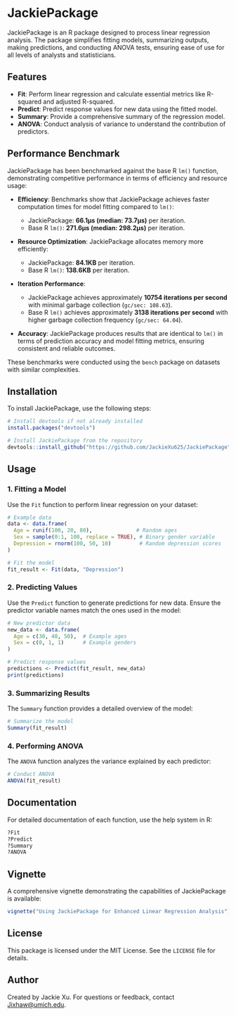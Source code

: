 
# JackiePackage

JackiePackage is an R package designed to process linear regression analysis. The package simplifies fitting models, summarizing outputs, making predictions, and conducting ANOVA tests, ensuring ease of use for all levels of analysts and statisticians.

## Features
- **Fit**: Perform linear regression and calculate essential metrics like R-squared and adjusted R-squared.
- **Predict**: Predict response values for new data using the fitted model.
- **Summary**: Provide a comprehensive summary of the regression model.
- **ANOVA**: Conduct analysis of variance to understand the contribution of predictors.

## Performance Benchmark
JackiePackage has been benchmarked against the base R `lm()` function, demonstrating competitive performance in terms of efficiency and resource usage:

- **Efficiency**: Benchmarks show that JackiePackage achieves faster computation times for model fitting compared to `lm()`:
  - JackiePackage: **66.1µs (median: 73.7µs)** per iteration.
  - Base R `lm()`: **271.6µs (median: 298.2µs)** per iteration.
- **Resource Optimization**: JackiePackage allocates memory more efficiently:
  - JackiePackage: **84.1KB** per iteration.
  - Base R `lm()`: **138.6KB** per iteration.
- **Iteration Performance**:
  - JackiePackage achieves approximately **10754 iterations per second** with minimal garbage collection (`gc/sec: 108.63`).
  - Base R `lm()` achieves approximately **3138 iterations per second** with higher garbage collection frequency (`gc/sec: 64.04`).

- **Accuracy**: JackiePackage produces results that are identical to `lm()` in terms of prediction accuracy and model fitting metrics, ensuring consistent and reliable outcomes.

These benchmarks were conducted using the `bench` package on datasets with similar complexities.

## Installation
To install JackiePackage, use the following steps:
```R
# Install devtools if not already installed
install.packages("devtools")

# Install JackiePackage from the repository
devtools::install_github("https://github.com/JackieXu625/JackiePackage")
```

## Usage

### 1. Fitting a Model
Use the `Fit` function to perform linear regression on your dataset:
```R
# Example data
data <- data.frame(
  Age = runif(100, 20, 80),              # Random ages
  Sex = sample(0:1, 100, replace = TRUE), # Binary gender variable
  Depression = rnorm(100, 50, 10)         # Random depression scores
)

# Fit the model
fit_result <- Fit(data, "Depression")
```

### 2. Predicting Values
Use the `Predict` function to generate predictions for new data. Ensure the predictor variable names match the ones used in the model:
```R
# New predictor data
new_data <- data.frame(
  Age = c(30, 40, 50),  # Example ages
  Sex = c(0, 1, 1)      # Example genders
)

# Predict response values
predictions <- Predict(fit_result, new_data)
print(predictions)
```

### 3. Summarizing Results
The `Summary` function provides a detailed overview of the model:
```R
# Summarize the model
Summary(fit_result)
```

### 4. Performing ANOVA
The `ANOVA` function analyzes the variance explained by each predictor:
```R
# Conduct ANOVA
ANOVA(fit_result)
```

## Documentation
For detailed documentation of each function, use the help system in R:
```R
?Fit
?Predict
?Summary
?ANOVA
```

## Vignette
A comprehensive vignette demonstrating the capabilities of JackiePackage is available:
```R
vignette("Using JackiePackage for Enhanced Linear Regression Analysis")
```

## License
This package is licensed under the MIT License. See the `LICENSE` file for details.

## Author
Created by Jackie Xu. For questions or feedback, contact [Jixhaw@umich.edu](mailto:Jixhaw@umich.edu).
